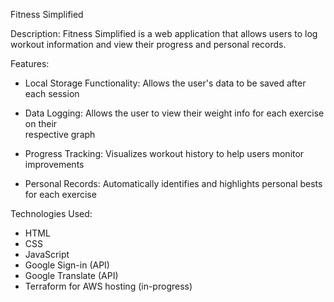 Fitness Simplified

Description:
Fitness Simplified is a web application that allows users to log workout information and view their progress and personal records.

Features:
- Local Storage Functionality: Allows the user's data to be saved after each session
  
- Data Logging: Allows the user to view their weight info for each exercise on their   
  respective graph

- Progress Tracking: Visualizes workout history to help users monitor improvements
  
- Personal Records: Automatically identifies and highlights personal bests for each 
  exercise

Technologies Used:
- HTML
- CSS
- JavaScript
- Google Sign-in (API)
- Google Translate (API)
- Terraform for AWS hosting (in-progress)
